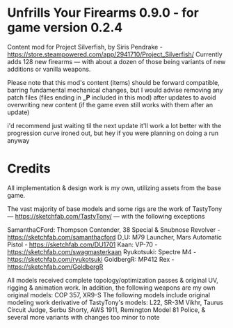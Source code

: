 # Unfrills Your Firearms 0.9.0 - for game version 0.2.4
Content mod for Project Silverfish, by Siris Pendrake - https://store.steampowered.com/app/2941710/Project_Silverfish/
Currently adds 128 new firearms — with about a dozen of those being variants of new additions or vanilla weapons.

Please note that this mod's content (items) should be forward compatible, barring fundamental mechanical changes, but I would advise removing any patch files (files ending in **_P** included in this mod) after updates to avoid overwriting new content (if the game even still works with them after an update)

i'd recommend just waiting til the next update it'll work a lot better with the progression curve ironed out, but hey if you were planning on doing a run anyway

# Credits
All implementation & design work is my own, utilizing assets from the base game.

The vast majority of base models and some rigs are the work of TastyTony — https://sketchfab.com/TastyTony/ — with the following exceptions

SamanthaCFord: Thompson Contender, 38 Special & Snubnose Revolver - https://sketchfab.com/samanthacford
D_U: M79 Launcher, Mars Automatic Pistol - https://sketchfab.com/DU1701
Kaan: VP-70 - https://sketchfab.com/swagmasterkaan
Ryukotsuki: Spectre M4 - https://sketchfab.com/ryukotsuki
GoldbergR: MP412 Rex - https://sketchfab.com/GoldbergR

All models received complete topology/optimization passes & original UV, rigging & animation work.  In addition, the following weapons are my own original models:
COP 357, XR9-S
The following models include original modeling work derivative of TastyTony's models: L22, SR-3M Vikhr, Taurus Circuit Judge, Serbu Shorty, AWS 1911, Remington Model 81 Police, & several more variants with changes too minor to note